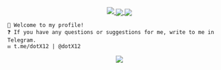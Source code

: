<a href="https://github.com/dotX12">
<p align="center">
<img src="https://github-profile-summary-cards.vercel.app/api/cards/profile-details?username=dotX12&theme=github_dark">
<img align="center" src="https://github-profile-summary-cards.vercel.app/api/cards/stats?username=dotX12&theme=github_dark">
<img align="center" src="https://github-profile-summary-cards.vercel.app/api/cards/productive-time?username=dotX12&theme=github_dark"><br>
    </p>
</a> 


    👋 Welcome to my profile!
    ❓ If you have any questions or suggestions for me, write to me in Telegram.
    ✉️ t.me/dotX12 | @dotX12
   

 <p align="center">
 <img src="https://wakatime.com/badge/user/d7719120-a1d0-44d7-afe6-93e4e48ee23e.svg">
 </p>
